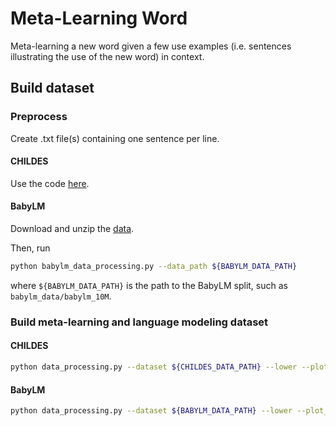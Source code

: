 # Meta-Learning Word

Meta-learning a new word given a few use examples (i.e. sentences illustrating the use of the new word) in context.

## Build dataset

### Preprocess

Create .txt file(s) containing one sentence per line.

#### CHILDES

Use the code [here](https://github.com/wwt17/lm-povstim-with-childes/tree/master/data/CHILDES).

#### BabyLM

Download and unzip the [data](https://github.com/babylm/babylm.github.io/raw/main/babylm_data.zip).

Then, run
```bash
python babylm_data_processing.py --data_path ${BABYLM_DATA_PATH}
```
where `${BABYLM_DATA_PATH}` is the path to the BabyLM split, such as `babylm_data/babylm_10M`.

### Build meta-learning and language modeling dataset

#### CHILDES

```bash
python data_processing.py --dataset ${CHILDES_DATA_PATH} --lower --plot_word_frequency --plot_pos --min_n_examples 5 --max_freq 200 --seed 0 --word_use_data_dir word_use_data
```

#### BabyLM

```bash
python data_processing.py --dataset ${BABYLM_DATA_PATH} --lower --plot_word_frequency --plot_pos --min_n_examples 5 --max_freq 15 --seed 0 --word_use_data_dir word_use_data
```